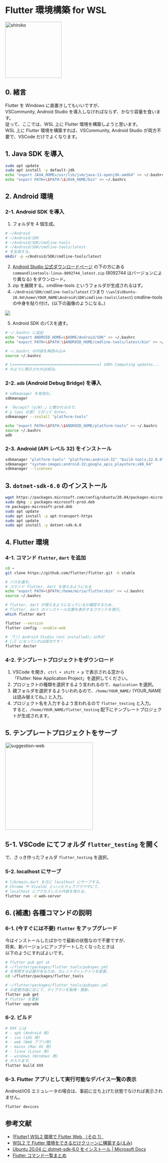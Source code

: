 # Flutter 環境構築 for WSL

<img src="https://i.imgur.com/rHZDb5q.png" title="shiroko" width="180">

## 0. 緒言

Flutter を Windows に直置きしてもいいですが、  
VSCommunity, Android Studio を導入しなければならず、かなり容量を食います。  
従って、ここでは、WSL 上に Flutter 環境を構築しようと思います。  
WSL 上に Flutter 環境を構築すれば、VSCommunity, Android Studio が両方不要で、VSCode だけでよくなります。

## 1. Java SDK を導入

```sh
sudo apt update
sudo apt install -y default-jdk
echo "export JAVA_HOME=/usr/lib/jvm/java-11-openjdk-amd64" >> ~/.bashrc
echo "export PATH=\$PATH:\$JAVA_HOME/bin" >> ~/.bashrc
```

## 2. Android 環境

### 2-1. Android SDK を導入

1. フォルダを 4 個生成。

```sh
# ~/Android
# ~/Android/SDK
# ~/Android/SDK/cmdline-tools
# ~/Android/SDK/cmdline-tools/latest
# を生成する。
mkdir -p ~/Android/SDK/cmdline-tools/latest
```

2. [Android Studio 公式ダウンロードページ](https://developer.android.com/studio/index.html?authuser=1#downloads) の下の方にある `commandlinetools-linux-8092744_latest.zip` (8092744 はバージョンにより異なる) をダウンロード。
3. zip を展開する。cmdline-tools というフォルダが生成されるはず。
4. `~/Android/SDK/cmdline-tools/latest` (つまり `\\wsl$\Ubuntu-20.04\home\YOUR_NAME\Android\SDK\cmdline-tools\latest`) cmdline-tools の中身を貼り付け。(以下の画像のようになる。)

![](https://github.com/moyomogi/flutter_testing/raw/master/docs/cmdline-tools.jpg)

5. Android SDK のパスを通す。

```sh
# ~/.bashrc に追記
echo "export ANDROID_HOME=\$HOME/Android/SDK" >> ~/.bashrc
echo "export PATH=\$PATH:\$ANDROID_HOME/cmdline-tools/latest/bin" >> ~/.bashrc

# ~/.bashrc の内容を再読み込み
source ~/.bashrc

# [=======================================] 100% Computing updates...
# のように表示されれば成功。
```

### 2-2. `adb` (Android Debug Bridge) を導入

```sh
# sdkmanager を有効化。
sdkmanager

# 「Accept? (y/N):」と聞かれるので、
# y (yes の意) と打って Enter。
sdkmanager --install "platform-tools"

echo "export PATH=\$PATH:\$ANDROID_HOME/platform-tools" >> ~/.bashrc
source ~/.bashrc
adb
```

### 2-3. Android (API レベル 32) をインストール

```sh
sdkmanager "platform-tools" "platforms;android-32" "build-tools;32.0.0"
sdkmanager "system-images;android-32;google_apis_playstore;x86_64"
sdkmanager --licenses
```

## 3. `dotnet-sdk-6.0` のインストール

```sh
wget https://packages.microsoft.com/config/ubuntu/20.04/packages-microsoft-prod.deb -O packages-microsoft-prod.deb
sudo dpkg -i packages-microsoft-prod.deb
rm packages-microsoft-prod.deb
sudo apt update
sudo apt install -y apt-transport-https
sudo apt update
sudo apt install -y dotnet-sdk-6.0
```

## 4. Flutter 環境

### 4-1. コマンド `flutter`, `dart` を追加

```sh
cd ~
git clone https://github.com/flutter/flutter.git -b stable

# パスを通す。
# コマンド flutter, dart を使えるようになる
echo "export PATH=\$PATH:/home/miria/flutter/bin" >> ~/.bashrc
source ~/.bashrc

# flutter, dart が使えるようになっているか確認するため、
# flutter, dart のインストール位置を表示するコマンドを実行。
which flutter dart

flutter --version
flutter config --enable-web

# 「[!] Android Studio (not installed)」以外が
# [✓] になっていれば成功です！
flutter doctor
```

### 4-2. テンプレートプロジェクトをダウンロード

1. VSCode を開き、`ctrl + shift + p` で表示される窓から  
   「Flutter: New Application Project」を選択してください。
2. プロジェクトの種類を選択するよう言われるので、`Application` を選択。
3. 親フォルダを選択するよういわれるので、`/home/YOUR_NAME/` (YOUR_NAME は読み替えてね。) と入力。
4. プロジェクト名を入力するよう言われるので `flutter_testing` と入力。  
   すると、`/home/YOUR_NAME/flutter_testing` 配下にテンプレートプロジェクトが生成されます。

## 5. テンプレートプロジェクトをサーブ

<img src="https://github.com/moyomogi/flutter_testing/raw/master/docs/imgs/suggestion-web.jpg" title="suggestion-web" height="280">

## 5-1. VSCode にてフォルダ `flutter_testing` を開く

で、さっき作ったフォルダ `flutter_testing` を選択。

### 5-2. localhost にサーブ

```sh
# lib/main.dart を元に localhost にサーブする。
# Chrome や Vivaldi といったウェブブラウザにて、
# localhost にアクセスしたら内容を見れる。
flutter run -d web-server
```

## 6. (補遺) 各種コマンドの説明

### 6-1. (今すぐには不要) `flutter` をアップグレード

今はインストールしたばかりで最新の状態なので不要ですが、  
将来、新バージョンにアップデートしたくなったときは  
以下のようにすればよいです。

```sh
# flutter pub get は
# ~/flutter/packages/flutter_tools/pubspec.yml
# を参照する必要があるため、カレントディレクトリを変更。
cd ~/flutter/packages/flutter_tools

# ~/flutter/packages/flutter_tools/pubspec.yml
# の変更内容に応じて、ライブラリを取得・更新。
flutter pub get
# flutter を更新
flutter upgrade
```

### 6-2. ビルド

```sh
# XXX には
# - apk (Android 用)
# - iso (iOS 用)
# - web (Web アプリ用)
# - macos (Mac OS 用)
# - linux (Linux 用)
# - windows (Windows 用)
# が入ります。
flutter build XXX
```

### 6-3. Flutter アプリとして実行可能なデバイス一覧の表示

Android/iOS エミュレータの場合は、事前に立ち上げた状態でなければ表示されません。

```sh
flutter devices
```

## 参考文献

- [[Flutter] WSL2 環境で Flutter Web （その 1）](https://techfree.jp/devmemo/try-flutter-1)
- [WSL2 で Flutter 環境をできるだけクリーンに構築する(えみ)](https://qiita.com/suruseas/items/42d5d9c5beffa6ebdd78#3-flutter%E7%92%B0%E5%A2%83%E3%81%AE%E6%A7%8B%E7%AF%89)
- [Ubuntu 20.04 に dotnet-sdk-6.0 をインストール | Microsoft Docs](https://docs.microsoft.com/ja-jp/dotnet/core/install/linux-ubuntu#2004-)
- [Flutter コマンド一覧まとめ](https://qiita.com/kurun_pan/items/f9251b1827ce9dca9e14)
